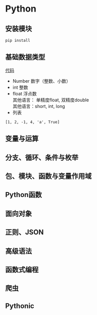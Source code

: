 # Python

## 安装模块
```
pip install 
```

## 基础数据类型
[代码](https://github.com/xxg3053/learn-python/blob/master/lang/base.go)
- Number 数字（整数、小数）  
- int 整数  
- float 浮点数   
其他语言： 单精度float, 双精度double   
其他语言：short, int, long   
- 列表
```
[1, 2, -1, 4, 'a', True]
```


## 变量与运算

## 分支、循环、条件与枚举

## 包、模块、函数与变量作用域

## Python函数

## 面向对象

## 正则、JSON

## 高级语法

## 函数式编程

## 爬虫

## Pythonic